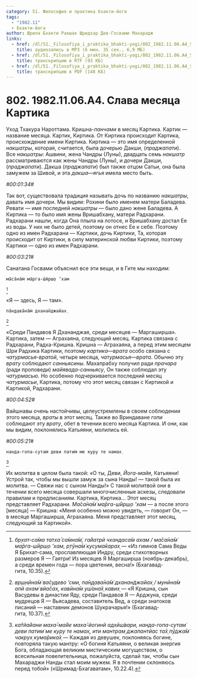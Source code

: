 ```yaml
---
category: 51. Философия и практика бхакти-йоги
tags:
  - "1982.11"
  - Бхакти-йога
author: Шрила Бхакти Ракшак Шридхар Дев-Госвами Махарадж
links:
  - href: /dl/51._Filosofiya_i_praktika_bhakti-yogi/802_1982.11.06.A4_SridharMj_Slava_mesjaca_Kartika.mp3
    title: аудиозапись в MP3 (6 мин. 35 сек., 6,9 МБ)
  - href: /dl/51._Filosofiya_i_praktika_bhakti-yogi/802_1982.11.06.A4_SridharMj_Slava_mesjaca_Kartika.rtf
    title: транскрипцию в RTF (93 КБ)
  - href: /dl/51._Filosofiya_i_praktika_bhakti-yogi/802_1982.11.06.A4_SridharMj_Slava_mesjaca_Kartika.pdf
    title: транскрипцию в PDF (148 КБ)
---
```


# 802. 1982.11.06.A4. Слава  месяца Картика

Уход Тхакура Нароттама. Кришна-*панчами* в месяц Картика. Картик — название месяца. Картик, Киртика. От Киртика происходит Картика, происхождение имени Киртика. Киртика — это имя определенной *накшатры*, которая, считается, была дочерью Дакши, (*праджапати*). Все *накшатры*: Ашвини, жена Чандры (Луны), двадцать семь *накшатр* рассматриваются как жены Чандры (Луны), и дочери Дакши, (*праджапати*). Дакша (*праджапати*) был также отцом Сатьи, она была замужем за Шивой, и эта *дакша*—*ягья* имела место быть.

*#00:01:34#*

Так вот, существовала традиция называть дочь по названию *накшатры*, давать имя дочери. Мы видим: Рохини было именем матери Баладева. Ревати — имя последней *накшатры* — было дано жене Баладева. А Киртика — то было имя жены Вришабхану, матери Радхарани. Радхарани нашли, когда Она плыла на лотосе, и Вришабхану достал Ее из воды. У них не было детей, поэтому он отнес Ее к себе. Поэтому одно из имен Радхарани — Картики, дочь Киртики, Та, которая происходит от Киртики, в силу материнской любви Киртики, поэтому Картики — одно из имен Радхарани.

*#00:03:21#*

Санатана Госвами объяснил все эти вещи, и в Гите мы находим:

    ма̄са̄на̄м̇ ма̄рга-ш́ӣрш̣о ’хам
[^_ftn1]

«Я — здесь, Я — там».

    па̄н̣д̣ава̄на̄м̇ дханан̃джайах̣
[^_ftn2]

«Среди Пандавов Я Дхананджая, среди месяцев — Маргаширша». Картика, затем — Аграхаяна, следующий месяц. Картика связана с Радхарани, Радха-Кришна. Кришна — Аграхаяна, а перед этим месяцем Шри Радхика Картики, поэтому *картика*—*врата* особо связана с *чатурмасья-вратой*, четыре месяца, *чатурмасья*—*врата*. Обычно эту *врату* соблюдают *санньясины.* Махапрабху получил ради *прачара* (ради проповеди) *майявада-санньясу*, Он также соблюдал эту *чатурмасью.* Но особенно подчеркивается последний месяц *чатурмасьи*, Картика, потому что этот месяц связан с Киртикой и Картикой, Радхарани.

*#00:04:52#*

Вайшнавы очень настойчивы, целеустремлены в своем соблюдении этого месяца, *враты* в этот месяц. Также во Вриндаване *гопи* соблюдают эту *врату*, обет в течении всего месяца Картика. И они, как мы видим, поклонялись Катьяяни, молились ей.

*#00:05:21#*

    нанда-гопа-сутам̇ деви патим̇ ме куру те намах̣
[^_ftn3]

Их молитва в целом была такой: «О ты, Деви, *Йога-майя*, Катьяяни! Устрой так, чтобы мы вышли замуж за сына Нанды! — такой была их молитва. — Свяжи нас с сыном Нанды!» С такой молитвой они в течении всего месяца совершали многочисленные аскезы, следовали правилам и предписаниям. Картика, Киртика… Этот месяц представляет Радхарани. *Ма̄са̄на̄м̇ ма̄рга-ш́ӣрш̣о ’хам* — а после этого [месяца] — Кришна: «Меня особенно можно увидеть, — говорит Он, — в месяце Маргаширша, Аграхаяна. Меня представляет этот месяц, следующий за Картикой».



[^_ftn1]: *бр̣хат-са̄ма татха̄ са̄мна̄м̇, га̄йатрӣ чхандаса̄м ахам / ма̄са̄на̄м̇ ма̄рга-ш́ӣрш̣о ’хам, р̣тӯна̄м̇ кусума̄карах̣* — «Из гимнов Сама Веды Я Брихат-сама, прославляющая Индру, среди стихотворных размеров Я — Гаятри! Из месяцев Я Маргаширша (ноябрь-декабрь), а среди времен года — пора цветения, весна!» (Бхагавад-гита, 10.35).

[^_ftn2]: *вр̣ш̣н̣ӣна̄м̇ ва̄судево ’сми, па̄н̣д̣ава̄на̄м̇ дханан̃джайах̣ / мунӣна̄м апй ахам̇ вйа̄сах̣, кавӣна̄м уш́ана̄х̣ кавих̣* — «Я Кришна, сын Васудевы в династии Яду, среди Пандавов Я — Арджуна, среди мудрецов Я — Вьясадева, составитель Вед, а среди знатоков писаний — наставник демонов Шукрачарья!» (Бхагавад-гита, 10.37).

[^_ftn3]: *ка̄тйа̄йани маха̄-ма̄йе маха̄-йогинй адхӣш́вари, нанда-гопа-сутам̇ деви патим̇ ме куру те намах̣, ити мантрам̣ джапантйас та̄х̣ пӯджа̄м̇ чакрух̣ кума̄рика̄х̣* — Каждая из девушек, поклоняясь богине, повторяла такую мантру: «О богиня Катьяяни, о великая энергия Бога, обладающая великим мистическим могуществом, о всесильная повелительница, пожалуйста, сделай так, чтобы сын Махараджи Нанды стал моим мужем. Я в почтении склоняюсь перед тобой» («Шримад-Бхагаватам», 10.22.4).

